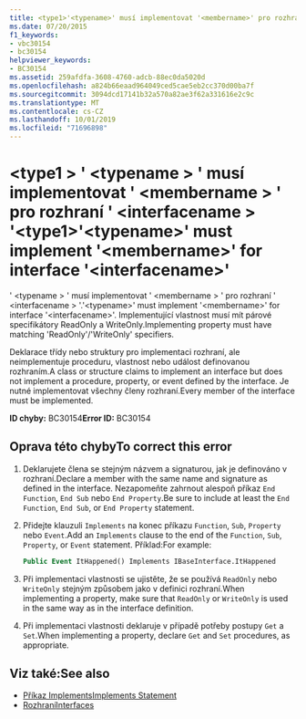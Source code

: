 ```yaml
---
title: <type1>'<typename>' musí implementovat '<membername>' pro rozhraní '<interfacename>'
ms.date: 07/20/2015
f1_keywords:
- vbc30154
- bc30154
helpviewer_keywords:
- BC30154
ms.assetid: 259afdfa-3608-4760-adcb-88ec0da5020d
ms.openlocfilehash: a824b66eaad964049ced5cae5eb2cc370d00ba7f
ms.sourcegitcommit: 3094dcd17141b32a570a82ae3f62a331616e2c9c
ms.translationtype: MT
ms.contentlocale: cs-CZ
ms.lasthandoff: 10/01/2019
ms.locfileid: "71696898"
---
```

# <a name="type1typename-must-implement-membername-for-interface-interfacename"></a><span data-ttu-id="05e5b-102">\<type1 > ' \<typename > ' musí implementovat ' \<membername > ' pro rozhraní ' \<interfacename > '</span><span class="sxs-lookup"><span data-stu-id="05e5b-102">\<type1>'\<typename>' must implement '\<membername>' for interface '\<interfacename>'</span></span>
<span data-ttu-id="05e5b-103">' \<typename > ' musí implementovat ' \<membername > ' pro rozhraní ' \<interfacename > '.</span><span class="sxs-lookup"><span data-stu-id="05e5b-103">'\<typename>' must implement '\<membername>' for interface '\<interfacename>'.</span></span> <span data-ttu-id="05e5b-104">Implementující vlastnost musí mít párové specifikátory ReadOnly a WriteOnly.</span><span class="sxs-lookup"><span data-stu-id="05e5b-104">Implementing property must have matching 'ReadOnly'/'WriteOnly' specifiers.</span></span>  
  
 <span data-ttu-id="05e5b-105">Deklarace třídy nebo struktury pro implementaci rozhraní, ale neimplementuje proceduru, vlastnost nebo událost definovanou rozhraním.</span><span class="sxs-lookup"><span data-stu-id="05e5b-105">A class or structure claims to implement an interface but does not implement a procedure, property, or event defined by the interface.</span></span> <span data-ttu-id="05e5b-106">Je nutné implementovat všechny členy rozhraní.</span><span class="sxs-lookup"><span data-stu-id="05e5b-106">Every member of the interface must be implemented.</span></span>  
  
 <span data-ttu-id="05e5b-107">**ID chyby:** BC30154</span><span class="sxs-lookup"><span data-stu-id="05e5b-107">**Error ID:** BC30154</span></span>  
  
## <a name="to-correct-this-error"></a><span data-ttu-id="05e5b-108">Oprava této chyby</span><span class="sxs-lookup"><span data-stu-id="05e5b-108">To correct this error</span></span>  
  
1. <span data-ttu-id="05e5b-109">Deklarujete člena se stejným názvem a signaturou, jak je definováno v rozhraní.</span><span class="sxs-lookup"><span data-stu-id="05e5b-109">Declare a member with the same name and signature as defined in the interface.</span></span> <span data-ttu-id="05e5b-110">Nezapomeňte zahrnout alespoň příkaz `End Function`, `End Sub` nebo `End Property`.</span><span class="sxs-lookup"><span data-stu-id="05e5b-110">Be sure to include at least the `End Function`, `End Sub`, or `End Property` statement.</span></span>  
  
2. <span data-ttu-id="05e5b-111">Přidejte klauzuli `Implements` na konec příkazu `Function`, `Sub`, `Property` nebo `Event`.</span><span class="sxs-lookup"><span data-stu-id="05e5b-111">Add an `Implements` clause to the end of the `Function`, `Sub`, `Property`, or `Event` statement.</span></span> <span data-ttu-id="05e5b-112">Příklad:</span><span class="sxs-lookup"><span data-stu-id="05e5b-112">For example:</span></span>  
  
    ```vb  
    Public Event ItHappened() Implements IBaseInterface.ItHappened  
    ```  
  
3. <span data-ttu-id="05e5b-113">Při implementaci vlastnosti se ujistěte, že se používá `ReadOnly` nebo `WriteOnly` stejným způsobem jako v definici rozhraní.</span><span class="sxs-lookup"><span data-stu-id="05e5b-113">When implementing a property, make sure that `ReadOnly` or `WriteOnly` is used in the same way as in the interface definition.</span></span>  
  
4. <span data-ttu-id="05e5b-114">Při implementaci vlastnosti deklaruje v případě potřeby postupy `Get` a `Set`.</span><span class="sxs-lookup"><span data-stu-id="05e5b-114">When implementing a property, declare `Get` and `Set` procedures, as appropriate.</span></span>  
  
## <a name="see-also"></a><span data-ttu-id="05e5b-115">Viz také:</span><span class="sxs-lookup"><span data-stu-id="05e5b-115">See also</span></span>

- [<span data-ttu-id="05e5b-116">Příkaz Implements</span><span class="sxs-lookup"><span data-stu-id="05e5b-116">Implements Statement</span></span>](../../../visual-basic/language-reference/statements/implements-statement.md)
- [<span data-ttu-id="05e5b-117">Rozhraní</span><span class="sxs-lookup"><span data-stu-id="05e5b-117">Interfaces</span></span>](../../../visual-basic/programming-guide/language-features/interfaces/index.md)
